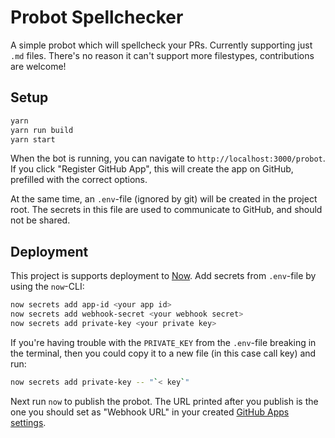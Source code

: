 # Probot Spellchecker

A simple probot which will spellcheck your PRs. Currently supporting just `.md` files. There's no reason it can't support more filestypes, contributions are welcome!

## Setup

```bash
yarn
yarn run build
yarn start
```

When the bot is running, you can navigate to `http://localhost:3000/probot`. If you click "Register GitHub App", this will create the app on GitHub, prefilled with the correct options.

At the same time, an `.env`-file (ignored by git) will be created in the project root. The secrets in this file are used to communicate to GitHub, and should not be shared.

## Deployment

This project is supports deployment to [Now](https://zeit.co/now). Add secrets from `.env`-file by using the `now`-CLI:

```bash
now secrets add app-id <your app id>
now secrets add webhook-secret <your webhook secret>
now secrets add private-key <your private key>
```

If you're having trouble with the `PRIVATE_KEY` from the `.env`-file breaking in the terminal, then you could copy it to a new file (in this case call key) and run:

```bash
now secrets add private-key -- "`< key`"
```

Next run `now` to publish the probot. The URL printed after you publish is the one you should set as "Webhook URL" in your created [GitHub Apps settings](https://github.com/settings/apps/).

